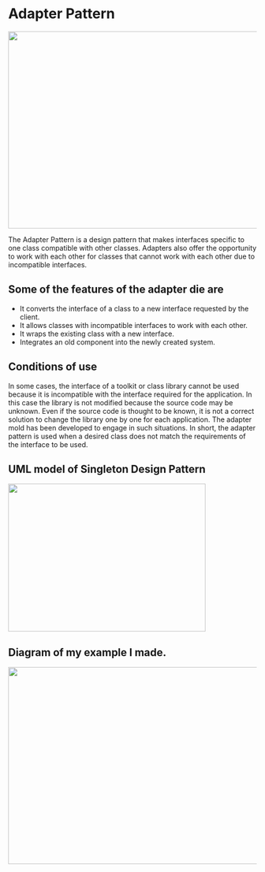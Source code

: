 # Adapter Pattern

<img src="https://miro.medium.com/max/783/1*KvlbDdR0rjo1MnoJyNZBEw.png" width="700" height="400">

The Adapter Pattern is a design pattern that makes interfaces specific to one class compatible with other classes. Adapters also offer the opportunity to work with each other for classes that cannot work with each other due to incompatible interfaces.

## Some of the features of the adapter die are

- It converts the interface of a class to a new interface requested by the client.
- It allows classes with incompatible interfaces to work with each other.
- It wraps the existing class with a new interface.
- Integrates an old component into the newly created system.

## Conditions of use

In some cases, the interface of a toolkit or class library cannot be used because it is incompatible with the interface required for the application. In this case the library is not modified because the source code may be unknown. Even if the source code is thought to be known, it is not a correct solution to change the library one by one for each application. The adapter mold has been developed to engage in such situations. In short, the adapter pattern is used when a desired class does not match the requirements of the interface to be used.

## UML model of Singleton Design Pattern

<img src="https://www.bayramucuncu.com/wp-content/uploads/2013/05/Adapter.png" width="400" height="300">

## Diagram of my example I made.
<img src="https://user-images.githubusercontent.com/96787308/158055105-9278bc96-ca2f-48cc-b3c3-e7fc3f8f95d2.png" width="600" height="400">


